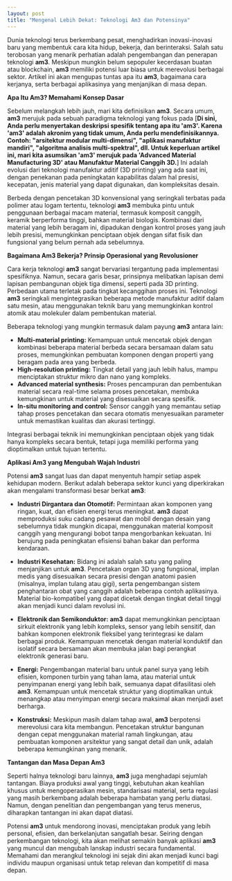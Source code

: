 ```yaml
---
layout: post
title: "Mengenal Lebih Dekat: Teknologi Am3 dan Potensinya"
---
```


Dunia teknologi terus berkembang pesat, menghadirkan inovasi-inovasi baru yang membentuk cara kita hidup, bekerja, dan berinteraksi. Salah satu terobosan yang menarik perhatian adalah pengembangan dan penerapan teknologi **am3**. Meskipun mungkin belum sepopuler kecerdasan buatan atau blockchain, **am3** memiliki potensi luar biasa untuk merevolusi berbagai sektor. Artikel ini akan mengupas tuntas apa itu **am3**, bagaimana cara kerjanya, serta berbagai aplikasinya yang menjanjikan di masa depan.

**Apa Itu Am3? Memahami Konsep Dasar**

Sebelum melangkah lebih jauh, mari kita definisikan **am3**. Secara umum, **am3** merujuk pada sebuah paradigma teknologi yang fokus pada [**Di sini, Anda perlu menyertakan deskripsi spesifik tentang apa itu 'am3'. Karena 'am3' adalah akronim yang tidak umum, Anda perlu mendefinisikannya. Contoh: "arsitektur modular multi-dimensi", "aplikasi manufaktur mandiri", "algoritma analisis multi-spektral", dll. Untuk keperluan artikel ini, mari kita asumsikan 'am3' merujuk pada 'Advanced Material Manufacturing 3D' atau Manufaktur Material Canggih 3D.**] Ini adalah evolusi dari teknologi manufaktur aditif (3D printing) yang ada saat ini, dengan penekanan pada peningkatan kapabilitas dalam hal presisi, kecepatan, jenis material yang dapat digunakan, dan kompleksitas desain.

Berbeda dengan pencetakan 3D konvensional yang seringkali terbatas pada polimer atau logam tertentu, teknologi **am3** membuka pintu untuk penggunaan berbagai macam material, termasuk komposit canggih, keramik berperforma tinggi, bahkan material biologis. Kombinasi dari material yang lebih beragam ini, dipadukan dengan kontrol proses yang jauh lebih presisi, memungkinkan penciptaan objek dengan sifat fisik dan fungsional yang belum pernah ada sebelumnya.

**Bagaimana Am3 Bekerja? Prinsip Operasional yang Revolusioner**

Cara kerja teknologi **am3** sangat bervariasi tergantung pada implementasi spesifiknya. Namun, secara garis besar, prinsipnya melibatkan lapisan demi lapisan pembangunan objek tiga dimensi, seperti pada 3D printing. Perbedaan utama terletak pada tingkat kecanggihan proses ini. Teknologi **am3** seringkali mengintegrasikan beberapa metode manufaktur aditif dalam satu mesin, atau menggunakan teknik baru yang memungkinkan kontrol atomik atau molekuler dalam pembentukan material.

Beberapa teknologi yang mungkin termasuk dalam payung **am3** antara lain:

*   **Multi-material printing:** Kemampuan untuk mencetak objek dengan kombinasi beberapa material berbeda secara bersamaan dalam satu proses, memungkinkan pembuatan komponen dengan properti yang beragam pada area yang berbeda.
*   **High-resolution printing:** Tingkat detail yang jauh lebih halus, mampu menciptakan struktur mikro dan nano yang kompleks.
*   **Advanced material synthesis:** Proses pencampuran dan pembentukan material secara real-time selama proses pencetakan, membuka kemungkinan untuk material yang disesuaikan secara spesifik.
*   **In-situ monitoring and control:** Sensor canggih yang memantau setiap tahap proses pencetakan dan secara otomatis menyesuaikan parameter untuk memastikan kualitas dan akurasi tertinggi.

Integrasi berbagai teknik ini memungkinkan penciptaan objek yang tidak hanya kompleks secara bentuk, tetapi juga memiliki performa yang dioptimalkan untuk tujuan tertentu.

**Aplikasi Am3 yang Mengubah Wajah Industri**

Potensi **am3** sangat luas dan dapat menyentuh hampir setiap aspek kehidupan modern. Berikut adalah beberapa sektor kunci yang diperkirakan akan mengalami transformasi besar berkat **am3**:

*   **Industri Dirgantara dan Otomotif:** Permintaan akan komponen yang ringan, kuat, dan efisien energi terus meningkat. **am3** dapat memproduksi suku cadang pesawat dan mobil dengan desain yang sebelumnya tidak mungkin dicapai, menggunakan material komposit canggih yang mengurangi bobot tanpa mengorbankan kekuatan. Ini berujung pada peningkatan efisiensi bahan bakar dan performa kendaraan.

*   **Industri Kesehatan:** Bidang ini adalah salah satu yang paling menjanjikan untuk **am3**. Pencetakan organ 3D yang fungsional, implan medis yang disesuaikan secara presisi dengan anatomi pasien (misalnya, implan tulang atau gigi), serta pengembangan sistem penghantaran obat yang canggih adalah beberapa contoh aplikasinya. Material bio-kompatibel yang dapat dicetak dengan tingkat detail tinggi akan menjadi kunci dalam revolusi ini.

*   **Elektronik dan Semikonduktor:** **am3** dapat memungkinkan penciptaan sirkuit elektronik yang lebih kompleks, sensor yang lebih sensitif, dan bahkan komponen elektronik fleksibel yang terintegrasi ke dalam berbagai produk. Kemampuan mencetak dengan material konduktif dan isolatif secara bersamaan akan membuka jalan bagi perangkat elektronik generasi baru.

*   **Energi:** Pengembangan material baru untuk panel surya yang lebih efisien, komponen turbin yang tahan lama, atau material untuk penyimpanan energi yang lebih baik, semuanya dapat difasilitasi oleh **am3**. Kemampuan untuk mencetak struktur yang dioptimalkan untuk menangkap atau menyimpan energi secara maksimal akan menjadi aset berharga.

*   **Konstruksi:** Meskipun masih dalam tahap awal, **am3** berpotensi merevolusi cara kita membangun. Pencetakan struktur bangunan dengan cepat menggunakan material ramah lingkungan, atau pembuatan komponen arsitektur yang sangat detail dan unik, adalah beberapa kemungkinan yang menarik.

**Tantangan dan Masa Depan Am3**

Seperti halnya teknologi baru lainnya, **am3** juga menghadapi sejumlah tantangan. Biaya produksi awal yang tinggi, kebutuhan akan keahlian khusus untuk mengoperasikan mesin, standarisasi material, serta regulasi yang masih berkembang adalah beberapa hambatan yang perlu diatasi. Namun, dengan penelitian dan pengembangan yang terus menerus, diharapkan tantangan ini akan dapat diatasi.

Potensi **am3** untuk mendorong inovasi, menciptakan produk yang lebih personal, efisien, dan berkelanjutan sangatlah besar. Seiring dengan perkembangan teknologi, kita akan melihat semakin banyak aplikasi **am3** yang muncul dan mengubah lanskap industri secara fundamental. Memahami dan merangkul teknologi ini sejak dini akan menjadi kunci bagi individu maupun organisasi untuk tetap relevan dan kompetitif di masa depan.
